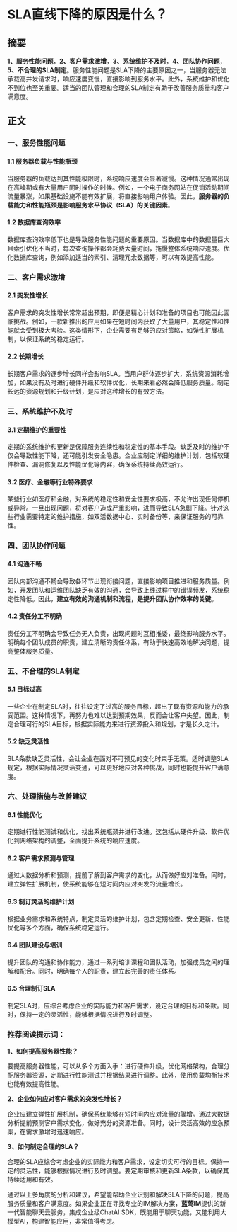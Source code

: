 # SLA直线下降的原因是什么？

## 摘要

**1、服务性能问题**，**2、客户需求激增**，**3、系统维护不及时**，**4、团队协作问题**，**5、不合理的SLA制定**。服务性能问题是SLA下降的主要原因之一，当服务器无法承载高并发请求时，响应速度变慢，直接影响到服务水平。此外，系统维护和优化不到位也至关重要。适当的团队管理和合理的SLA制定有助于改善服务质量和客户满意度。

## 正文

### 一、服务性能问题

#### 1.1 服务器负载与性能瓶颈

当服务器的负载达到其性能极限时，系统响应速度会显著减慢。这种情况通常出现在高峰期或有大量用户同时操作的时候。例如，一个电子商务网站在促销活动期间流量暴涨，如果基础设施不能有效扩展，将直接影响用户体验。因此，**服务器的负载能力和性能瓶颈是影响服务水平协议（SLA）的关键因素**。

#### 1.2 数据库查询效率

数据库查询效率低下也是导致服务性能问题的重要原因。当数据库中的数据量巨大且索引优化不当时，每次查询操作都会耗费大量时间，拖慢整体系统响应速度。优化数据库查询，例如添加适当的索引、清理冗余数据等，可以有效提高性能。

### 二、客户需求激增

#### 2.1 突发性增长

客户需求的突发性增长常常超出预期，即便是精心计划和准备的项目也可能因此面临挑战。例如，一款新推出的应用如果在短时间内获取了大量用户，其稳定性和性能就会受到极大考验。这类情形下，企业需要有足够的应对策略，如弹性扩展机制，以保证系统的稳定运行。

#### 2.2 长期增长

长期客户需求的逐步增长同样会影响SLA。当用户群体逐步扩大，系统资源消耗增加，如果没有及时进行硬件升级和软件优化，长期来看必然会降低服务质量。制定长远的资源规划和升级计划，是应对这种增长的有效方法。

### 三、系统维护不及时

#### 3.1 定期维护的重要性

定期的系统维护和更新是保障服务连续性和稳定性的基本手段。缺乏及时的维护不仅会导致性能下降，还可能引发安全隐患。企业应制定详细的维护计划，包括软硬件检查、漏洞修复以及性能优化等内容，确保系统持续高效运行。

#### 3.2 医疗、金融等行业特殊要求

某些行业如医疗和金融，对系统的稳定性和安全性要求极高，不允许出现任何停机或异常。一旦出现问题，将对客户造成严重影响，进而导致SLA急剧下降。针对这些行业需要特定的维护措施，如双活数据中心、实时备份等，来保证服务的可靠性。

### 四、团队协作问题

#### 4.1 沟通不畅

团队内部沟通不畅会导致各环节出现衔接问题，直接影响项目推进和服务质量。例如，开发团队和运维团队缺乏有效的沟通，会导致上线过程中的错误频发，系统稳定性降低。因此，**建立有效的沟通机制和流程，是提升团队协作效率的关键**。

#### 4.2 责任分工不明确

责任分工不明确会导致任务无人负责，出现问题时互相推诿，最终影响服务水平。明确每个团队成员的职责，建立清晰的责任体系，有助于快速高效地解决问题，提高整体服务质量。

### 五、不合理的SLA制定

#### 5.1 目标过高

一些企业在制定SLA时，往往设定了过高的服务目标，超出了现有资源和能力的承受范围。这种情况下，再努力也难以达到预期效果，反而会让客户失望。因此，制定合理可行的SLA目标，根据实际能力来进行资源投入和规划，才是长久之计。

#### 5.2 缺乏灵活性

SLA条款缺乏灵活性，会让企业在面对不可预见的变化时束手无策。适时调整SLA规定，根据实际情况灵活变通，可以更好地应对各种挑战，同时也能提升客户满意度。

### 六、处理措施与改善建议

#### 6.1 性能优化

定期进行性能测试和优化，找出系统瓶颈并进行改进。这包括从硬件升级、软件优化到网络架构的调整，全面提升系统的响应速度。

#### 6.2 客户需求预测与管理

通过大数据分析和预测，提前了解到客户需求的变化，从而做好应对准备。同时，建立弹性扩展机制，使系统能够在短时间内应对突发的流量增长。

#### 6.3 制订灵活的维护计划

根据业务需求和系统特点，制定灵活的维护计划，包含定期检查、安全更新、性能优化等多个方面，确保系统稳定运行。

#### 6.4 团队建设与培训

提升团队的沟通和协作能力，通过一系列培训课程和团队活动，加强成员之间的理解和配合。同时，明确每个人的职责，建立起完善的责任体系。

#### 6.5 合理制订SLA

制定SLA时，应综合考虑企业的实际能力和客户需求，设定合理的目标和条款。同时，保持一定的灵活性，能够根据情况进行及时调整。

### 推荐阅读提示词：

**1、如何提高服务器性能？**

要提高服务器性能，可以从多个方面入手：进行硬件升级，优化网络架构，合理分配服务器资源，定期进行性能测试并根据结果进行调整。此外，使用负载均衡技术也能有效提高性能。

**2、企业如何应对客户需求的突发性增长？**

企业应建立弹性扩展机制，确保系统能够在短时间内应对流量的骤增。通过大数据分析提前预测客户需求变化，做好充分的资源准备。同时，设计灵活高效的应急预案，在需求激增时迅速响应。

**3、如何制定合理的SLA？**

合理的SLA应综合考虑企业的实际能力和客户需求，设定切实可行的目标。保持一定的灵活性，能够根据情况进行及时调整。要定期审核和更新SLA条款，以确保其持续适用和有效。

通过以上多角度的分析和建议，希望能帮助企业识别和解决SLA下降的问题，提高服务质量和客户满意度。如果企业正在寻找专业的IM解决方案，**蓝莺IM**提供的新一代智能聊天云服务，集成企业级ChatAI SDK，既能用于聊天功能，又能利用大模型AI，构建智能应用，非常值得考虑。